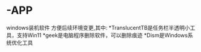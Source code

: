 # -APP
windows装机软件
方便后续环境变更,其中:
  *TranslucentTB是任务栏半透明小工具，支持Win11
  *geek是电脑程序删除软件，可以删除痕迹
  *Dism是Windows系统优化工具
